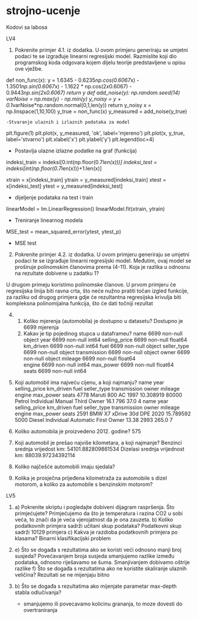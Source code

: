 # strojno-ucenje
Kodovi sa labosa

LV4

1. Pokrenite primjer 4.1. iz dodatka. U ovom primjeru generiraju se umjetni podaci te se izgrađuje linearni regresijski model.
Razmislite koji dio programskog koda odgovara kojem dijelu teorije predstavljene u opisu ove vježbe.

def non_func(x):
    y = 1.6345 - 0.6235*np.cos(0.6067*x) - 1.3501*np.sin(0.6067*x) - 1.1622 * np.cos(2*x*0.6067) - 0.9443*np.sin(2*x*0.6067)
    return y
def add_noise(y):
    np.random.seed(14)
    varNoise = np.max(y) - np.min(y)
    y_noisy = y + 0.1*varNoise*np.random.normal(0,1,len(y))
    return y_noisy
x = np.linspace(1,10,100)
y_true = non_func(x)
y_measured = add_noise(y_true)

    -Stvaranje ulaznih i izlaznih podataka za model

plt.figure(1)
plt.plot(x, y_measured, 'ok', label='mjereno')
plt.plot(x, y_true, label='stvarno')
plt.xlabel('x')
plt.ylabel('y')
plt.legend(loc=4)

  - Postavlja ulazne izlazne podatke na graf (funkcija)

indeksi_train = indeksi[0:int(np.floor(0.7*len(x)))]
indeksi_test = indeksi[int(np.floor(0.7*len(x)))+1:len(x)]

xtrain = x[indeksi_train]
ytrain = y_measured[indeksi_train]
xtest = x[indeksi_test]
ytest = y_measured[indeksi_test]

  - dijeljenje podataka na test i train

linearModel = lm.LinearRegression()
linearModel.fit(xtrain, ytrain)

   - Treniranje linearnog modela

MSE_test = mean_squared_error(ytest, ytest_p)

  - MSE test

2. Pokrenite primjer 4.2. iz dodatka. U ovom primjeru generiraju se umjetni podaci te se izgrađuje linearni regresijski model.
Međutim, ovaj model se proširuje polinomskim članovima prema (4-11). Koja je razlika u odnosnu na rezultate dobivene
u zadatku 1?

U drugom primeju koristimo polinomske članove. U prvom primjeru će regresijska linija biti ravna crta, što neće nužno pratiti točan izgled funkcije, za razliku od drugog primjera gdje će rezultantna regresijska krivulja biti kompleksna polinomijalna funkcija, što će dati točniji rezultat

4.
   1. Koliko mjerenja (automobila) je dostupno u datasetu?
      Dostupno je 6699 mjerenja
   2. Kakav je tip pojedinog stupca u dataframeu?
    name           6699 non-null   object
    year           6699 non-null   int64
    selling_price  6699 non-null   float64
    km_driven      6699 non-null   int64
    fuel           6699 non-null   object
    seller_type    6699 non-null   object
    transmission   6699 non-null   object
    owner          6699 non-null   object
    mileage        6699 non-null   float64        
    engine         6699 non-null   int64
    max_power      6699 non-null   float64        
    seats          6699 non-null   int64

  3. Koji automobil ima najveću cijenu, a koji najmanju?
   name  year  selling_price  km_driven    fuel seller_type transmission        owner  mileage  engine  max_power  seats
4778  Maruti 800 AC  1997      10.308919      80000  Petrol  Individual       Manual  Third Owner     16.1     796       37.0      4
                       name  year  selling_price  km_driven    fuel seller_type transmission        owner  mileage  engine  max_power  seats
2591  BMW X7 xDrive 30d DPE  2020      15.789592       5000  Diesel  Individual    Automatic  First Owner    13.38    2993      265.0      7
     
  4. Koliko automobila je proizvedeno 2012. godine?
     575
  5. Koji automobil je prešao najviše kilometara, a koji najmanje?
     Benzinci srednja vrijedost km: 54101.882809861534
Dizelasi srednja vrijednost km: 88039.97234392114
  8. Koliko najčešće automobili imaju sjedala?
  9. Kolika je prosječna prijeđena kilometraža za automobile s dizel motorom, a koliko za automobile s benzinskim
     motorom?

LV5

1. a) Pokrenite skriptu i pogledajte dobiveni dijagram raspršenja. Što primjećujete?
   Primjećujemo da što je temperatura i razina CO2 u sobi veća, to znači da je veća vjerojatnost da je ona zauzeta.
   b) Koliko podatkovnih primjera sadrži učitani skup podataka?
   Podatkovni skup sadrži 10129 primjera
   c) Kakva je razdioba podatkovnih primjera po klasama?
   Binarni klasifikacijski problem

2. e) Što se događa s rezultatima ako se koristi veći odnosno manji broj susjeda?
   Povećavanjem broja susjeda smanjujemo razlike između podataka, odnosno riješavamo se šuma. Smanjivanjem dobivamo oštrije razlike
   f) Što se događa s rezultatima ako ne koristite skaliranje ulaznih veličina?
   Rezultati se ne mijenjaju bitno

3. b) Što se događa s rezultatima ako mijenjate parametar max-depth stabla odlučivanja? 
    - smanjujemo ili povecavamo kolicinu grananja, to moze dovesti do overtraniranja
